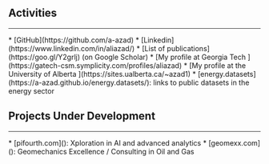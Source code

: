 ## Activities
  <hr style="height:1px;border:none;color:#333;background-color:#333;" />
  * [GitHub](https://github.com/a-azad)
  * [Linkedin](https://www.linkedin.com/in/aliazad/)
  * [List of publications](https://goo.gl/Y2grlj) (on Google Scholar)
  * [My profile at Georgia Tech ](https://gatech-csm.symplicity.com/profiles/aliazad)
  * [My profile at the University of Alberta ](https://sites.ualberta.ca/~azad1)
  * [energy.datasets](https://a-azad.github.io/energy.datasets/): links to public datasets in the energy sector
  
## Projects Under Development
  <hr style="height:1px;border:none;color:#333;background-color:#333;" />
  * [pifourth.com](): Xploration in AI and advanced analytics
  * [geomexx.com](): Geomechanics Excellence / Consulting in Oil and Gas

  <br><br><br>
